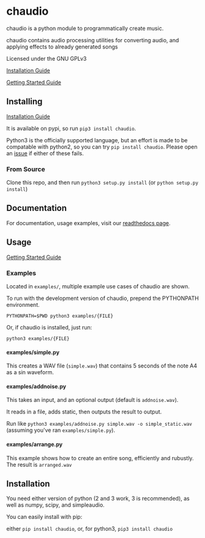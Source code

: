 # chaudio

chaudio is a python module to programmatically create music.

chaudio contains audio processing utilities for converting audio, and applying effects to already generated songs

Licensed under the GNU GPLv3


[Installation Guide](http://chaudio.readthedocs.io/en/latest/installing.html)

[Getting Started Guide](http://chaudio.readthedocs.io/en/latest/getting_started.html)

## Installing

[Installation Guide](http://chaudio.readthedocs.io/en/latest/installing.html)

It is available on pypi, so run ``pip3 install chaudio``.

Python3 is the officially supported language, but an effort is made to be compatable with python2, so you can try ``pip install chaudio``. Please open an [issue](https://github.com/chemicaldevelopment/chaudio/issues) if either of these fails.


### From Source

Clone this repo, and then run ``python3 setup.py install`` (or ``python setup.py install``)



## Documentation

For documentation, usage examples, visit our [readthedocs page](http://chaudio.readthedocs.io).



## Usage

[Getting Started Guide](http://chaudio.readthedocs.io/en/latest/getting_started.html)


### Examples

Located in `examples/`, multiple example use cases of chaudio are shown.

To run with the development version of chaudio, prepend the PYTHONPATH environment.

`PYTHONPATH=$PWD python3 examples/{FILE}`

Or, if chaudio is installed, just run:

`python3 examples/{FILE}`


#### examples/simple.py

This creates a WAV file (`simple.wav`) that contains 5 seconds of the note A4 as a sin waveform.


#### examples/addnoise.py

This takes an input, and an optional output (default is `addnoise.wav`). 

It reads in a file, adds static, then outputs the result to output.

Run like `python3 examples/addnoise.py simple.wav -o simple_static.wav` (assuming you've ran `examples/simple.py`).


#### examples/arrange.py

This example shows how to create an entire song, efficiently and rubustly. The result is `arranged.wav`



## Installation

You need either version of python (2 and 3 work, 3 is recommended), as well as numpy, scipy, and simpleaudio.

You can easily install with pip: 

either `pip install chaudio`, or, for python3, `pip3 install chaudio`



